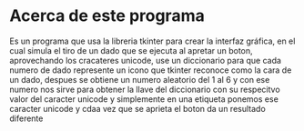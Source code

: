 # Acerca de este programa
Es un programa que usa la libreria tkinter para crear la interfaz gráfica, en el cual simula
el tiro de un dado que se ejecuta al apretar un boton, aprovechando los cracateres unicode, use
un diccionario para que cada numero de dado represente un icono que tkinter reconoce como la cara
de un dado, despues se obtiene un numero aleatorio del 1 al 6 y con ese numero nos sirve para
obtener la llave del diccionario con su respecitvo valor del caracter unicode y simplemente en 
una etiqueta ponemos ese caracter unicode y cdaa vez que se aprieta el boton da un resultado 
diferente